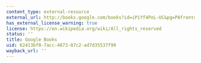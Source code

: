```yaml
---
content_type: external-resource
external_url: http://books.google.com/books?id=iPiYf4PoL-UC&pg=PAfrontcover
has_external_license_warning: true
license: https://en.wikipedia.org/wiki/All_rights_reserved
status: ''
title: Google Books
uid: 62413bf0-7acc-4673-87c2-ad7d35537f99
wayback_url: ''
---
```

